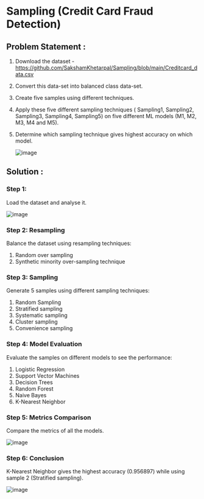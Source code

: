 # Sampling (Credit Card Fraud Detection)
## Problem Statement : 
1) Download the dataset - https://github.com/SakshamKhetarpal/Sampling/blob/main/Creditcard_data.csv
2) Convert this data-set into balanced class data-set.
3) Create five samples using different techniques.
4) Apply these five different sampling techniques ( Sampling1, Sampling2, Sampling3, Sampling4, Sampling5) on five different ML models (M1, M2, M3, M4 and M5).
5) Determine which sampling technique gives highest accuracy on which model.

   ![image](https://user-images.githubusercontent.com/91868707/219940974-89d3ccfa-9a58-4e69-adbc-e6c6fb3bbfa2.png)

## Solution : 
### Step 1:
Load the dataset and analyse it.

![image](https://user-images.githubusercontent.com/91868707/220164138-a626b291-132b-43be-901b-0cbe25218f58.png)

### Step 2: Resampling
Balance the dataset using resampling techniques:
1) Random over sampling
2) Synthetic minority over-sampling technique

### Step 3: Sampling
Generate 5 samples using different sampling techniques:
1) Random Sampling
2) Stratified sampling
3) Systematic sampling
4) Cluster sampling
5) Convenience sampling

### Step 4: Model Evaluation
Evaluate the samples on different models to see the performance:
1) Logistic Regression
2) Support Vector Machines
3) Decision Trees
4) Random Forest
5) Naive Bayes
6) K-Nearest Neighbor

### Step 5: Metrics Comparison
Compare the metrics of all the models.

![image](https://user-images.githubusercontent.com/91868707/220166468-08779971-60e3-470f-a796-f97d40bdad01.png)

### Step 6: Conclusion
K-Nearest Neighbor gives the highest accuracy (0.956897) while using sample 2 (Stratified sampling).

![image](https://user-images.githubusercontent.com/91868707/220166552-662dd25a-804d-4b63-b12b-d4e9301870e5.png)
